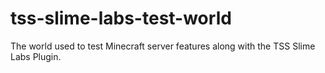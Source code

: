 # tss-slime-labs-test-world
The world used to test Minecraft server features along with the TSS Slime Labs Plugin.
